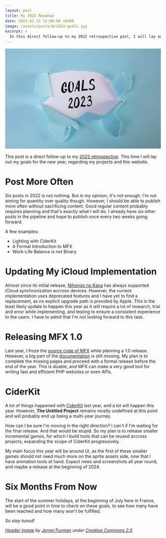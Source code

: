 ```yaml
---
layout: post
title: My 2023 Roadmap
date: 2023-01-13 12:00:00 +0100
image: /assets/posts/8/2023-goals.jpg
excerpt: >
  In this direct follow-up to my 2022 retrospective post, I will lay out my goals for the new year, regarding my projects and this website.
---
```


![2023 Goals](/assets/posts/8/2023-goals.jpg)

This post is a direct follow-up to my [2022 retrospective](/2023/01/08/7-a-look-back-at-2022.html). This time I will lay out my goals for the new year, regarding my projects and this website.

# Post More Often

Six posts in 2022 is not nothing. But in my opinion, it's not enough. I'm not aiming for quantity over quality though. However, I should be able to publish more often without sacrificing content. Good regular content probably requires planning and that's exactly what I will do. I already have six other posts in the pipeline and hope to publish once every two weeks going forward.

A few examples:

- Lighting with CiderKit
- A Formal Introduction to MFX
- Work-Life Balance is not Binary

# Updating My iCloud Implementation

Almost since its initial release, [Nihongo no Kana](https://nihongonokana.com) has always supported iCloud synchronization accross devices. However, the current implementation uses deprecated features and I have yet to find a replacement, as no explicit upgrade path is provided by Apple. This is the least likely update to happen this year as it will require a lot of research, trial and error while implementing, and testing to ensure a consistent experience to the users. I have to admit that I'm not looking forward to this task.

# Releasing MFX 1.0

Last year, I froze the [source code of MFX](https://github.com/chsxf/mfx) while planning a 1.0 release. However, a big part of the [documentation](https://github.com/chsxf/mfx/wiki/Framework-Reference) is still missing. My plan is to complete the missing pages and proceed with a formal release before the end of the year. This is doable, and MFX can make a very good tool for writing fast and efficient PHP websites or even APIs.

# CiderKit

A lot of things happened with [CiderKit](https://github.com/chsxf/CiderKit) last year, and a lot will happen this year. However, **The Untitled Project** remains mostly undefined at this point and will probably end up being a multi-year journey.

How can I be sure I'm moving in the right direction? I can't if I'm waiting for the final release. And that would be stupid. So my plan is to release smaller incremental games, for which I build tools that can be reused accross projects, expanding the scope of CiderKit progressively.

My main focus this year will be around UI, as the first of these smaller games should not need much more on the sprite assets side, now that I have animation tools at hand. Expect news and screenshots all year round, and maybe a release at the beginning of 2024.

# Six Months From Now

The start of the summer holidays, at the beginning of July here in France, will be a good point in time to check on these goals, to see how many have been reached and how many won't be fulfilled.

_So stay tuned!_

_[Header image](https://www.flickr.com/photos/91261194@N06/52492217121) by [Jernej Furman](https://www.flickr.com/people/91261194@N06/) under [Creative Commons 2.0](https://creativecommons.org/licenses/by/2.0/)_
